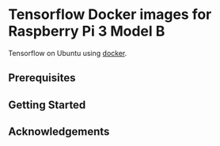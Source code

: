 # Tensorflow Docker images for Raspberry Pi 3 Model B

Tensorflow on Ubuntu using [docker][].

## Prerequisites


## Getting Started


## Acknowledgements

[docker]: http://docker.io
